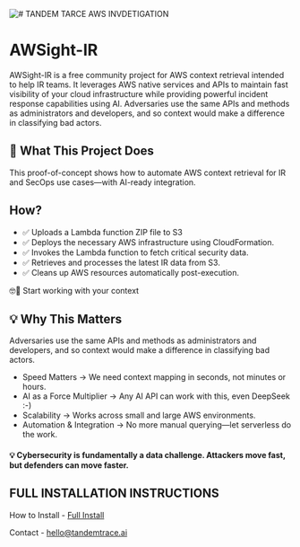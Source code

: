 
![# TANDEM TARCE AWS INVDETIGATION ](http://tandemtrace.ai/wp-content/uploads/2025/02/tand3.png)



# AWSight-IR

AWSight-IR is a free community project for AWS context retrieval intended to help IR teams. It leverages AWS native services and APIs to maintain fast visibility of your cloud infrastructure while providing powerful incident response capabilities using AI. 
Adversaries use the same APIs and methods as administrators and developers, and so context would make a difference in classifying bad actors. 


## 🚀 What This Project Does


This proof-of-concept shows how to automate AWS context retrieval for IR and SecOps use cases—with AI-ready integration.



## How?

 -   ✅ Uploads a Lambda function ZIP file to S3
 -   ✅ Deploys the necessary AWS infrastructure using CloudFormation.
 -   ✅ Invokes the Lambda function to fetch critical security data.
 -   ✅ Retrieves and processes the latest IR data from S3.
 -   ✅ Cleans up AWS resources automatically post-execution. 




 

🤓🔎 Start working with your context 



## 💡 Why This Matters

Adversaries use the same APIs and methods as administrators and developers, and so context would make a difference in classifying bad actors. 

 - Speed Matters → We need context mapping in seconds, not minutes or hours.
 - AI as a Force Multiplier → Any AI API can work with this, even DeepSeek :-) 
 - Scalability → Works across small and large AWS environments.
 - Automation & Integration → No more manual querying—let serverless do the work.



#### 💡 Cybersecurity is fundamentally a data challenge. Attackers move fast, but defenders can move faster. 



## FULL INSTALLATION INSTRUCTIONS 

How to Install - [Full Install](https://github.com/tandemtrace-ai/AWSight-IR/blob/main/how-to-install/README.md "Full Install")

Contact - hello@tandemtrace.ai
